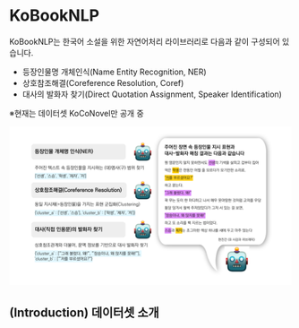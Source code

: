 # KoBookNLP
KoBookNLP는 한국어 소설을 위한 자연어처리 라이브러리로 다음과 같이 구성되어 있습니다.
* 등장인물명 개체인식(Name Entity Recognition, NER)
* 상호참조해결(Coreference Resolution, Coref)
* 대사의 발화자 찾기(Direct Quotation Assignment, Speaker Identification)

※현재는 데이터셋 KoCoNovel만 공개 중

![Example for KoBookNLP](header.png "Example of KoBookNLP")

## (Introduction) 데이터셋 소개
